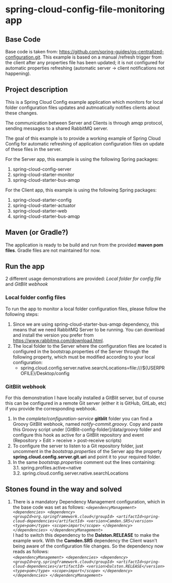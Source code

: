 # spring-cloud-config-file-monitoring app
## Base Code
Base code is taken from:  https://github.com/spring-guides/gs-centralized-configuration.git. This example is based on a manual /refresh trigger from the client after any properties file has been updated; it is not configured for automatic properties refreshing (automatic server -> client notifications not happening).

## Project description
This is a Spring Cloud Config example application which monitors for local folder configuration files updates and autmoatically notifies clients about these changes.

The communication between Server and Clients is through amqp protocol, sending messages to a shared RabbitMQ server.

The goal of this example is to provide a working example of Spring Cloud Config for automatic refreshing of application configuration files on update of these files in the server.

For the Server app, this example is using the following Spring packages:
1. spring-cloud-config-server
2. spring-cloud-starter-monitor
4. spring-cloud-starter-bus-amqp

For the Client app, this example is using the following Spring packages:
1. spring-cloud-starter-config
2. spring-cloud-starter-actuator
3. spring-cloud-starter-web
4. spring-cloud-starter-bus-amqp

## Maven (or Gradle?)
The application is ready to be build and run from the provided **maven pom files**. 
Gradle files are not maintained for now.

## Run the app
2 different usage demonstrations are provided: *Local folder for config file* and *GitBlit webhook*

### Local folder config files
To run the app to monitor a local folder configuration files, please follow the following steps:

1. Since we are using spring-cloud-starter-bus-amqp dependency, this means that we need RabbitMQ Server to be running. You can download and install the version you prefer from https://www.rabbitmq.com/download.html.
2. The local folder to the Server where the configuration files are located is configured in the  bootstrap.properties of the Server through the following property, which must be modified according to your local configuration:
   * spring.cloud.config.server.native.searchLocations=file:///${USERPROFILE}/Desktop/config
   
### GitBlit webhook

For this demonstration I have locally installed a GitBlit server, but of course this can be configured in a remote Git server (either it is GitHub, GitLab, etc) if you provide the corresponding webhook.

1. In the *complete/configuration-service* **gitblit** folder you can find a Groovy GitBlit webhook, named *notify-commit.groovy*. Copy and paste this Groovy script under [GitBlit-config-folder]/data/groovy folder and configure this hook as active for a GitBlit repository and event (Repository > Edit > receive > post-receive scripts)
2. To configure the server to listen to a Git repository folder, just uncomment in the *bootstrap.properties* of the Server app the property **spring.cloud.config.server.git.uri** and point it to your required folder.
3. In the same *bootstrap.properties* comment out the lines containing:  
  3.1. spring.profiles.active=native  
  3.2. spring.cloud.config.server.native.searchLocations
 
## Stones found in the way and solved
1. There is a mandatory Dependency Management configuration, which in the base code was set as follows:
  *`<dependencyManagement>
       <dependencies>
			<dependency>
				<groupId>org.springframework.cloud</groupId>
				<artifactId>spring-cloud-dependencies</artifactId>
				<version>Camden.SR5</version>
				<type>pom</type>
				<scope>import</scope>
			</dependency>
		</dependencies>
	</dependencyManagement>`*  
  I had to switch this dependency to the **Dalston.RELEASE** to make the example work. With the **Camden.SR5** dependency the Client wasn't being aware of the configuration file changes. So the dependency now reads as follows:  
  *`<dependencyManagement>
       <dependencies>
			<dependency>
				<groupId>org.springframework.cloud</groupId>
				<artifactId>spring-cloud-dependencies</artifactId>
				<version>Dalston.RELEASE</version>
				<type>pom</type>
				<scope>import</scope>
			</dependency>
		</dependencies>
	</dependencyManagement>`*
